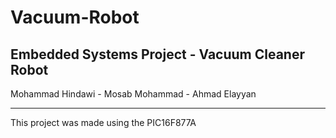 # Vacuum-Robot
Embedded Systems Project - Vacuum Cleaner Robot
---
Mohammad Hindawi -
Mosab Mohammad -
Ahmad Elayyan

---
This project was made using the PIC16F877A 

